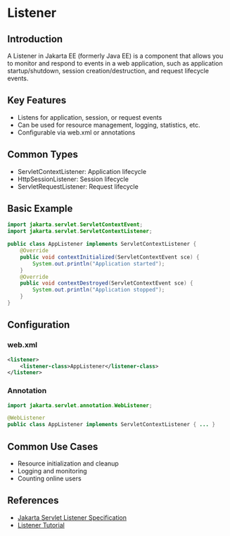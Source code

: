 # Listener

## Introduction

A Listener in Jakarta EE (formerly Java EE) is a component that allows you to monitor and respond to events in a web application, such as application startup/shutdown, session creation/destruction, and request lifecycle events.

## Key Features

- Listens for application, session, or request events
- Can be used for resource management, logging, statistics, etc.
- Configurable via web.xml or annotations

## Common Types

- ServletContextListener: Application lifecycle
- HttpSessionListener: Session lifecycle
- ServletRequestListener: Request lifecycle

## Basic Example

```java
import jakarta.servlet.ServletContextEvent;
import jakarta.servlet.ServletContextListener;

public class AppListener implements ServletContextListener {
    @Override
    public void contextInitialized(ServletContextEvent sce) {
        System.out.println("Application started");
    }
    @Override
    public void contextDestroyed(ServletContextEvent sce) {
        System.out.println("Application stopped");
    }
}
```

## Configuration

### web.xml

```xml
<listener>
    <listener-class>AppListener</listener-class>
</listener>
```

### Annotation

```java
import jakarta.servlet.annotation.WebListener;

@WebListener
public class AppListener implements ServletContextListener { ... }
```

## Common Use Cases

- Resource initialization and cleanup
- Logging and monitoring
- Counting online users

## References

- [Jakarta Servlet Listener Specification](https://jakarta.ee/specifications/servlet/)
- [Listener Tutorial](https://tomcat.apache.org/tomcat-9.0-doc/servletapi/index.html)
